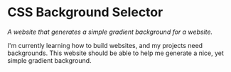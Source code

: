 # CSS Background Selector

_A website that generates a simple gradient background for a website._

I'm currently learning how to build websites, and my projects need backgrounds. This website should be able to help me generate a nice, yet simple gradient background.
